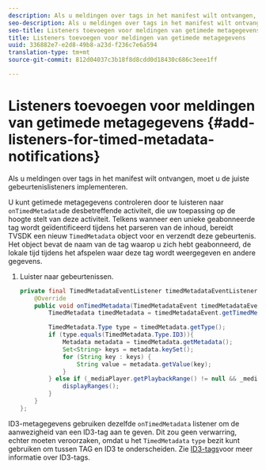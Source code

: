 ```yaml
---
description: Als u meldingen over tags in het manifest wilt ontvangen, moet u de juiste gebeurtenislisteners implementeren.
seo-description: Als u meldingen over tags in het manifest wilt ontvangen, moet u de juiste gebeurtenislisteners implementeren.
seo-title: Listeners toevoegen voor meldingen van getimede metagegevens
title: Listeners toevoegen voor meldingen van getimede metagegevens
uuid: 336882e7-e2d8-49b8-a23d-f236c7e6a594
translation-type: tm+mt
source-git-commit: 812d04037c3b18f8d8cdd0d18430c686c3eee1ff

---
```



# Listeners toevoegen voor meldingen van getimede metagegevens {#add-listeners-for-timed-metadata-notifications}

Als u meldingen over tags in het manifest wilt ontvangen, moet u de juiste gebeurtenislisteners implementeren.

U kunt getimede metagegevens controleren door te luisteren naar `onTimedMetadata`de desbetreffende activiteit, die uw toepassing op de hoogte stelt van deze activiteit. Telkens wanneer een unieke geabonneerde tag wordt geïdentificeerd tijdens het parseren van de inhoud, bereidt TVSDK een nieuw `TimedMetadata` object voor en verzendt deze gebeurtenis. Het object bevat de naam van de tag waarop u zich hebt geabonneerd, de lokale tijd tijdens het afspelen waar deze tag wordt weergegeven en andere gegevens.

1. Luister naar gebeurtenissen.

   ```java
   private final TimedMetadataEventListener timedMetadataEventListener = new TimedMetadataEventListener() { 
       @Override 
       public void onTimedMetadata(TimedMetadataEvent timedMetadataEvent) { 
           TimedMetadata timedMetadata = timedMetadataEvent.getTimedMetadata(); 
   
           TimedMetadata.Type type = timedMetadata.getType(); 
           if (type.equals(TimedMetadata.Type.ID3)){ 
               Metadata metadata = timedMetadata.getMetadata(); 
               Set<String> keys = metadata.keySet(); 
               for (String key : keys) { 
                   String value = metadata.getValue(key); 
               } 
           } else if (_mediaPlayer.getPlaybackRange() != null && _mediaPlayer.getPlaybackRange().getDuration() > 0) { 
               displayRanges(); 
           } 
       } 
   }; 
   ```

ID3-metagegevens gebruiken dezelfde `onTimedMetadata` listener om de aanwezigheid van een ID3-tag aan te geven. Dit zou geen verwarring, echter moeten veroorzaken, omdat u het `TimedMetadata` `type` bezit kunt gebruiken om tussen TAG en ID3 te onderscheiden. Zie [ID3-tags](../../content-playback-options/t-psdk-android-2.7-id3-metadata-retrieve.md)voor meer informatie over ID3-tags.